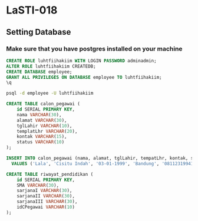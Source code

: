 # LaSTI-018

## Setting Database
### Make sure that you have postgres installed on your machine

```sql
CREATE ROLE luhtfiihakiim WITH LOGIN PASSWORD adminadmin;
ALTER ROLE luhtfiihakiim CREATEDB;
CREATE DATABASE employee;
GRANT ALL PRIVILEGES ON DATABASE employee TO luhtfiihakiim;
\q
```

```bash
psql -d employee -U luhtfiihakiim
```

```sql
CREATE TABLE calon_pegawai (
    id SERIAL PRIMARY KEY,
    nama VARCHAR(30),
    alamat VARCHAR(30),
    tglLahir VARCHAR(10),
    templatLhr VARCHAR(20),
    kontak VARCHAR(15),
    status VARCHAR(10)
);

INSERT INTO calon_pegawai (nama, alamat, tglLahir, tempatLhr, kontak, status)
  VALUES ('Lala', 'Cisitu Indah', '03-01-1999', 'Bandung', '08112319941', 'Diterima');
```

```sql
CREATE TABLE riwayat_pendidikan (
    id SERIAL PRIMARY KEY, 
    SMA VARCHAR(30),
    sarjanaI VARCHAR(30),
    sarjanaII VARCHAR(30),
    sarjanaIII VARCHAR(30),
    idCPegawai VARCHAR(10)
);
```
